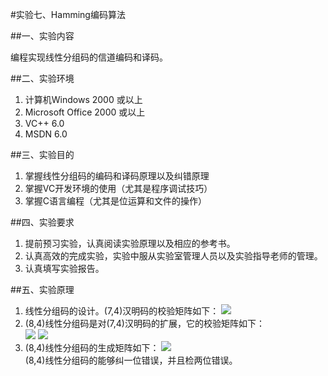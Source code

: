 #实验七、Hamming编码算法

##一、实验内容

编程实现线性分组码的信道编码和译码。

##二、实验环境

1. 计算机Windows 2000 或以上
2. Microsoft Office 2000 或以上
3. VC++ 6.0
4. MSDN 6.0

##三、实验目的

1. 掌握线性分组码的编码和译码原理以及纠错原理
2. 掌握VC开发环境的使用（尤其是程序调试技巧）
3. 掌握C语言编程（尤其是位运算和文件的操作）

##四、实验要求

1. 提前预习实验，认真阅读实验原理以及相应的参考书。
2. 认真高效的完成实验，实验中服从实验室管理人员以及实验指导老师的管理。
3. 认真填写实验报告。

##五、实验原理

1. 线性分组码的设计。(7,4)汉明码的校验矩阵如下：
![](images/lab07-01)
2. (8,4)线性分组码是对(7,4)汉明码的扩展，它的校验矩阵如下：  
![](images/lab07-02)
![](images/lab07-03)
3. (8,4)线性分组码的生成矩阵如下：
![](images/lab07-04)  
(8,4)线性分组码的能够纠一位错误，并且检两位错误。
